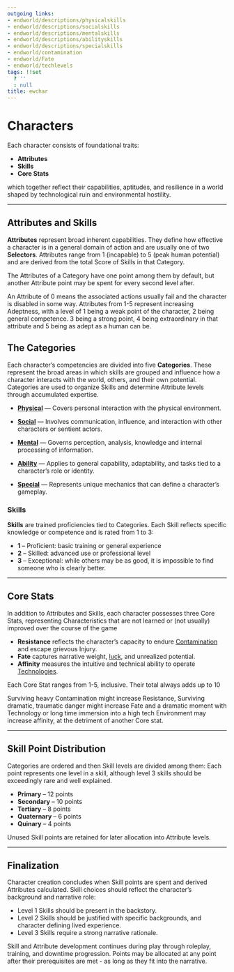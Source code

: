 ```yaml
---
outgoing links:
- endworld/descriptions/physicalskills
- endworld/descriptions/socialskills
- endworld/descriptions/mentalskills
- endworld/descriptions/abilityskills
- endworld/descriptions/specialskills
- endworld/contamination
- endworld/Fate
- endworld/techlevels
tags: !!set
  ? ''
  : null
title: ewchar
---
```

# Characters 

Each character consists of foundational traits: 
* **Attributes**
* **Skills**
* **Core Stats**
 
which together reflect their capabilities, aptitudes, and resilience in a world shaped by technological ruin and environmental hostility.

---

## Attributes and Skills

**Attributes** represent broad inherent capabilities. They define how effective a character is in a general domain of action and are usually one of two **Selectors**. Attributes range from 1 (incapable) to 5 (peak human potential) and are derived from the total Score of Skills in that Category.

The Attributes of a Category have one point among them by default, but another Attribute point may be spent for every second level after. 

An Attribute of 0 means the associated actions usually fail and the character is disabled in some way. Attributes from 1-5 represent increasing Adeptness, with a level of 1 being a weak point of the character, 2 being general competence. 3 being a strong point, 4 being extraordinary in that attribute and 5 being as adept as a human can be.
## The Categories

Each character’s competencies are divided into five **Categories**. These represent the broad areas in which skills are grouped and influence how a character interacts with the world, others, and their own potential. Categories are used to organize Skills and determine Attribute levels through accumulated expertise.

* **[Physical](endworld/descriptions/physicalskills)** — Covers personal interaction with the physical environment.

* **[Social](endworld/descriptions/socialskills)** — Involves communication, influence, and interaction with other characters or sentient actors.

* **[Mental](endworld/descriptions/mentalskills)** — Governs perception, analysis, knowledge and internal processing of information.

* **[Ability](endworld/descriptions/abilityskills)** — Applies to general capability, adaptability, and tasks tied to a character’s role or identity.

* **[Special](endworld/descriptions/specialskills)** — Represents unique mechanics that can define a character’s gameplay.

### Skills

**Skills** are trained proficiencies tied to Categories. Each Skill reflects specific knowledge or competence and is rated from 1 to 3:

* **1** – Proficient: basic training or general experience
* **2** – Skilled: advanced use or professional level
* **3** – Exceptional: while others may be as good, it is impossible to find someone who is clearly better.



---

## Core Stats

In addition to Attributes and Skills, each character possesses three Core Stats, representing Characteristics that are not learned or (not usually) improved over the course of the game

* **Resistance** reflects the character’s capacity to endure [Contamination](endworld/contamination) and escape grievous Injury.
* **Fate** captures narrative weight, [luck](endworld/Fate), and unrealized potential.
* **Affinity** measures the intuitive and technical ability to operate [Technologies](endworld/techlevels).

Each Core Stat ranges from 1-5, inclusive. Their total always adds up to 10

Surviving heavy Contamination might increase Resistance, Surviving dramatic, traumatic danger might increase Fate and a dramatic moment with Technology or long time immersion into a high tech Environment may increase affinity, at the detriment of another Core stat.

---

## Skill Point Distribution

Categories are ordered and then Skill levels are divided among them: Each point represents one level in a skill, although level 3 skills should be exceedingly rare and well explained. 


* **Primary** – 12 points
* **Secondary** – 10 points
* **Tertiary** – 8 points
* **Quaternary** – 6 points
* **Quinary** – 4 points

 Unused Skill points are retained for later allocation into Attribute levels.

---

## Finalization 

Character creation concludes when Skill points are spent and derived Attributes calculated. Skill choices should reflect the character’s background and narrative role:

* Level 1 Skills should be present in the backstory.
* Level 2 Skills should be justified with specific backgrounds, and character defining lived experience.
* Level 3 Skills require a strong narrative rationale.

Skill and Attribute development continues during play through roleplay, training, and downtime progression. 
Points may be allocated at any point after their prerequisites are met - as long as they fit into the narrative.
